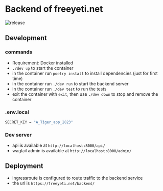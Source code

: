 # Backend of freeyeti.net

![release](https://github.com/jianxuan-li/freeyeti-backend/actions/workflows/release.yaml/badge.svg)

## Development

### commands

* Requirement: Docker installed
* `./dev up` to start the container
* in the container run `poetry install` to install dependencies (just for first time)
* in the container run `./dev run` to start the backend server
* in the container run `./dev test` to run the tests
* exit the container with `exit`, then use `./dev down` to stop and remove the container

### .env.local

```bash
SECRET_KEY = "A_Tiger_app_2023"
```

### Dev server

* api is available at `http://localhost:8000/api/`
* wagtail admin is available at `http://localhost:8000/admin/`

## Deployment

- ingressroute is configured to route traffic to the backend service
- the url is `https://freeyeti.net/backend/`